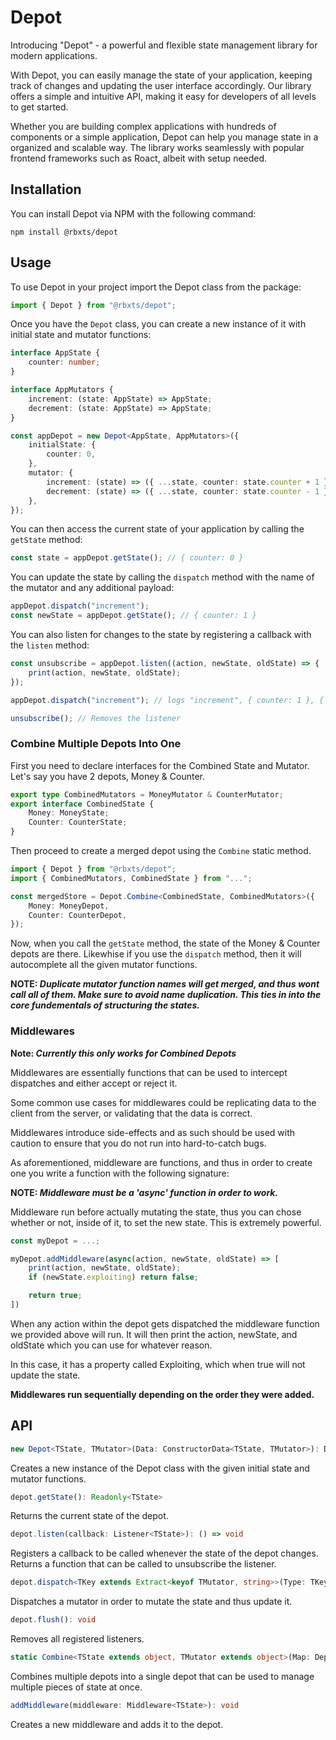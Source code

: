 # Depot

Introducing "Depot" - a powerful and flexible state management library for modern
applications.

With Depot, you can easily manage the state of your application, keeping track of
changes and updating the user interface accordingly. Our library offers a simple and intuitive
API, making it easy for developers of all levels to get started.

Whether you are building complex applications with hundreds of components or a
simple application, Depot can help you manage state in a organized and scalable way. The library
works seamlessly with popular frontend frameworks such as Roact, albeit with setup needed.

## Installation

You can install Depot via NPM with the following command:

```properties
npm install @rbxts/depot
```

## Usage

To use Depot in your project import the Depot class from the package:

```typescript
import { Depot } from "@rbxts/depot";
```

Once you have the `Depot` class, you can create a new instance of it with initial state
and mutator functions:

```typescript
interface AppState {
	counter: number;
}

interface AppMutators {
	increment: (state: AppState) => AppState;
	decrement: (state: AppState) => AppState;
}

const appDepot = new Depot<AppState, AppMutators>({
	initialState: {
		counter: 0,
	},
	mutator: {
		increment: (state) => ({ ...state, counter: state.counter + 1 }),
		decrement: (state) => ({ ...state, counter: state.counter - 1 }),
	},
});
```

You can then access the current state of your application by calling the `getState` method:

```typescript
const state = appDepot.getState(); // { counter: 0 }
```

You can update the state by calling the `dispatch` method with the name of the mutator and any additional payload:

```typescript
appDepot.dispatch("increment");
const newState = appDepot.getState(); // { counter: 1 }
```

You can also listen for changes to the state by registering a callback with the `listen` method:

```typescript
const unsubscribe = appDepot.listen((action, newState, oldState) => {
	print(action, newState, oldState);
});

appDepot.dispatch("increment"); // logs "increment", { counter: 1 }, { counter: 0 }

unsubscribe(); // Removes the listener
```

### Combine Multiple Depots Into One

First you need to declare interfaces for the Combined State and Mutator.
Let's say you have 2 depots, Money & Counter.

```typescript
export type CombinedMutators = MoneyMutator & CounterMutator;
export interface CombinedState {
	Money: MoneyState;
	Counter: CounterState;
}
```

Then proceed to create a merged depot using the `Combine` static method.

```typescript
import { Depot } from "@rbxts/depot";
import { CombinedMutators, CombinedState } from "...";

const mergedStore = Depot.Combine<CombinedState, CombinedMutators>({
	Money: MoneyDepot,
	Counter: CounterDepot,
});
```

Now, when you call the `getState` method, the state of the Money & Counter depots are there. Likewhise if you use the `dispatch` method, then it will autocomplete all the given mutator functions.

**NOTE: _Duplicate mutator function names will get merged, and thus wont call all of them. Make sure to avoid name duplication. This ties in into the core fundementals of structuring the states._**

### Middlewares

**Note: _Currently this only works for Combined Depots_**

Middlewares are essentially functions that can be used to
intercept dispatches and either accept or reject it.

Some common use cases for middlewares could be replicating data to the client from the server,
or validating that the data is correct.

Middlewares introduce side-effects and as such should be used with caution to ensure
that you do not run into hard-to-catch bugs.

As aforementioned, middleware are functions, and thus in order to create one you write a function with the following signature:

**NOTE: _Middleware must be a 'async' function in order to work._**

Middleware run before actually mutating the state, thus you can chose whether or not, inside of it, to
set the new state. This is extremely powerful.

```typescript
const myDepot = ...;

myDepot.addMiddleware(async(action, newState, oldState) => [
	print(action, newState, oldState);
	if (newState.exploiting) return false;

	return true;
])
```

When any action within the depot gets dispatched the middleware function we provided above will run.
It will then print the action, newState, and oldState which you can use for whatever reason.

In this case, it has a property called Exploiting, which when true will not update the state.

**Middlewares run sequentially depending on the order they were added.**

## API

```typescript
new Depot<TState, TMutator>(Data: ConstructorData<TState, TMutator>): Depot
```

Creates a new instance of the Depot class with the given initial state and mutator functions.

```typescript
depot.getState(): Readonly<TState>
```

Returns the current state of the depot.

```typescript
depot.listen(callback: Listener<TState>): () => void
```

Registers a callback to be called whenever the state of the depot changes. Returns a function that can be called to unsubscribe the listener.

```typescript
depot.dispatch<TKey extends Extract<keyof TMutator, string>>(Type: TKey, ...Payload: Payload<TKey, TMutator>): void
```

Dispatches a mutator in order to mutate the state and thus update it.

```typescript
depot.flush(): void
```

Removes all registered listeners.

```typescript
static Combine<TState extends object, TMutator extends object>(Map: DepotMap<TState>): CombinedDepot
```

Combines multiple depots into a single depot that can be used to manage multiple pieces of state at once.

```typescript
addMiddleware(middleware: Middleware<TState>): void
```

Creates a new middleware and adds it to the depot.
